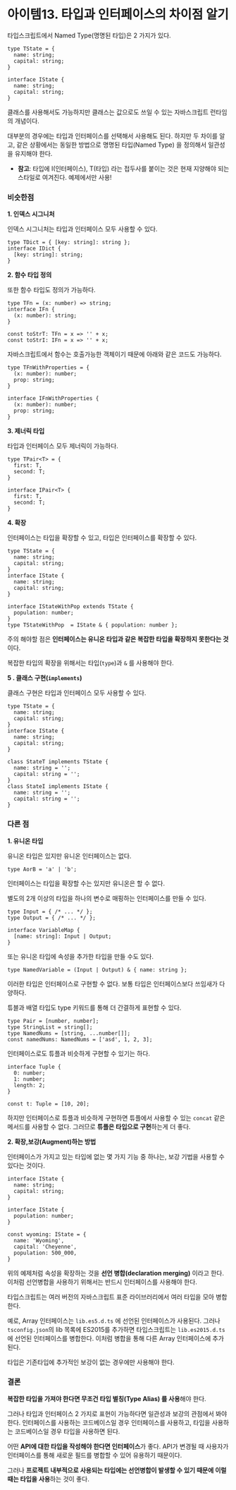 # 아이템13. 타입과 인터페이스의 차이점 알기

타입스크립트에서 Named Type(명명된 타입)은 2 가지가 있다.

```tsx
type TState = {
  name: string;
  capital: string;
}

interface IState {
  name: string;
  capital: string;
}
```

클래스를 사용해서도 가능하지만 클래스는 값으로도 쓰일 수 있는 자바스크립트 런타임의 개념이다.

대부분의 경우에는 타입과 인터페이스를 선택해서 사용해도 된다. 하지만 두 차이를 알고, 같은 상황에서는 동일한 방법으로 명명된 타입(Named Type) 을 정의해서 일관성을 유지해야 한다.

- **참고**: 타입에 I(인터페이스), T(타입) 라는 접두사를 붙이는 것은 현재 지양해야 되는 스타일로 여겨진다. 예제에서만 사용!

### 비슷한점

**1. 인덱스 시그니처**

인덱스 시그니처는 타입과 인터페이스 모두 사용할 수 있다.

```tsx
type TDict = { [key: string]: string };
interface IDict {
  [key: string]: string;
}
```

**2. 함수 타입 정의**

또한 함수 타입도 정의가 가능하다.

```tsx
type TFn = (x: number) => string;
interface IFn {
  (x: number): string;
}

const toStrT: TFn = x => '' + x;
const toStrI: IFn = x => '' + x;
```

자바스크립트에서 함수는 호출가능한 객체이기 때문에 아래와 같은 코드도 가능하다.

```tsx
type TFnWithProperties = {
  (x: number): number;
  prop: string;
}

interface IFnWithProperties {
  (x: number): number;
  prop: string;
}
```

**3. 제너릭 타입**

타입과 인터페이스 모두 제너릭이 가능하다.

```tsx
type TPair<T> = {
  first: T,
  second: T;
}

interface IPair<T> {
  first: T,
  second: T;
} 
```

**4. 확장**

인터페이스는 타입을 확장할 수 있고, 타입은 인터페이스를 확장할 수 있다.

```tsx
type TState = {
  name: string;
  capital: string;
}
interface IState {
  name: string;
  capital: string;
}

interface IStateWithPop extends TState {
  population: number;
}
type TStateWithPop  = IState & { population: number };
```

주의 해야할 점은 **인터페이스는 유니온 타입과 같은 복잡한 타입을 확장하지 못한다는 것**이다.

복잡한 타입의 확장을 위해서는 타입(`type`)과 `&` 를 사용해야 한다.

**5 . 클래스 구현(`implements`)**

클래스 구현은 타입과 인터페이스 모두 사용할 수 있다.

```tsx
type TState = {
  name: string;
  capital: string;
}
interface IState {
  name: string;
  capital: string;
}

class StateT implements TState {
  name: string = '';
  capital: string = '';
}
class StateI implements IState {
  name: string = '';
  capital: string = '';
}
```

### 다른 점

**1. 유니온 타입**

유니온 타입은 있지만 유니온 인터페이스는 없다.

```tsx
type AorB = 'a' | 'b';
```

인터페이스는 타입을 확장할 수는 있지만 유니온은 할 수 없다.

별도의 2개 이상의 타입을 하나의 변수로 매핑하는 인터페이스를 만들 수 있다.

```tsx
type Input = { /* ... */ };
type Output = { /* ... */ };

interface VariableMap {
  [name: string]: Input | Output;
}
```

또는 유니온 타입에 속성을 추가한 타입을 만들 수도 있다.

```tsx
type NamedVariable = (Input | Output) & { name: string };
```

이러한 타입은 인터페이스로 구현할 수 없다. 보통 타입은 인터페이스보다 쓰임새가 다양하다.

튜블과 배열 타입도 type 키워드를 통해 더 간결하게 표현할 수 있다.

```tsx
type Pair = [number, number];
type StringList = string[];
type NamedNums = [string, ...number[]];
const namedNums: NamedNums = ['asd', 1, 2, 3];
```

인터페이스로도 튜플과 비슷하게 구현할 수 있기는 하다.

```tsx
interface Tuple {
  0: number;
  1: number;
  length: 2;
}

const t: Tuple = [10, 20];
```

하지만 인터페이스로 튜플과 비슷하게 구현하면 튜플에서 사용할 수 있는 `concat` 같은 메서드를 사용할 수 없다. 그러므로 **튜플은 타입으로 구현**하는게 더 좋다.

**2. 확장,보강(Augment)하는 방법**

인터페이스가 가지고 있는 타입에 없는 몇 가지 기능 중 하나는, 보강 기법을 사용할 수 있다는 것이다.

```tsx
interface IState {
  name: string;
  capital: string;
}

interface IState {
  population: number;
}

const wyoming: IState = {
  name: 'Wyoming',
  capital: 'Cheyenne',
  population: 500_000,
}
```

위의 예제처럼 속성을 확장하는 것을 **선언 병합(declaration merging)** 이라고 한다. 이처럼 선언병합을 사용하기 위해서는 반드시 인터페이스를 사용해야 한다.

타입스크립트는 여러 버전의 자바스크립트 표준 라이브러리에서 여러 타입을 모아 병합한다.

예로, Array 인터페이스는 `lib.es5.d.ts` 에 선언된 인터페이스가 사용된다. 그러나 `tsconfig.json`의 lib 목록에 ES2015를 추가하면 타입스크립트는 `lib.es2015.d.ts`에 선언된 인터페이스를 병합한다. 이처럼 병합을 통해 다른 Array 인터페이스에 추가된다.

타입은 기존타입에 추가적인 보강이 없는 경우에만 사용해야 한다.

### 결론

**복잡한 타입을 가져야 한다면 무조건 타입 별칭(Type Alias) 를 사용**해야 한다.

그러나 타입과 인터페이스 2 가지로 표현이 가능하다면 일관성과 보강의 관점에서 봐야 한다. 인터페이스를 사용하는 코드베이스일 경우 인터페이스를 사용하고, 타입을 사용하는 코드베이스일 경우 타입을 사용하면 된다.

어떤 **API에 대한 타입을 작성해야 한다면 인터페이스**가 좋다. API가 변경될 때 사용자가 인터페이스를 통해 새로운 필드를 병합할 수 있어 유용하기 때문이다.

그러나 **프로젝트 내부적으로 사용되는 타입에는 선언병합이 발생할 수 있기 때문에 이럴 때는 타입을 사용**하는 것이 좋다.
